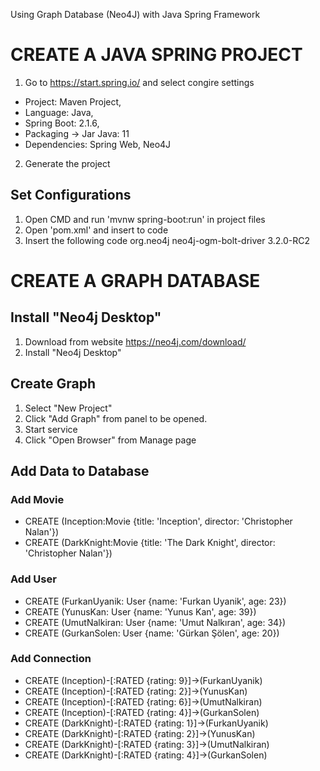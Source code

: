 Using Graph Database (Neo4J) with Java Spring Framework

# CREATE A JAVA SPRING PROJECT
1. Go to https://start.spring.io/ and select congire settings
  - Project: Maven Project, 
  - Language: Java, 
  - Spring Boot: 2.1.6, 
  - Packaging -> Jar Java: 11 
  - Dependencies: Spring Web, Neo4J
  
2. Generate the project

## Set Configurations
1. Open CMD and run 'mvnw spring-boot:run' in project files
2. Open 'pom.xml' and insert to code
3. Insert the following code
        <dependency>
            <groupId>org.neo4j</groupId>
            <artifactId>neo4j-ogm-bolt-driver</artifactId>
            <version>3.2.0-RC2</version>
        </dependency>
        
# CREATE A GRAPH DATABASE
## Install "Neo4j Desktop" 
1. Download from website https://neo4j.com/download/
2. Install "Neo4j Desktop"
## Create Graph
1. Select "New Project"
2. Click "Add Graph" from panel to be opened. 
3. Start service
4. Click "Open Browser" from Manage page
## Add Data to Database
### Add Movie
* CREATE (Inception:Movie {title: 'Inception', director: 'Christopher Nalan'})
* CREATE (DarkKnight:Movie {title: 'The Dark Knight', director: 'Christopher Nalan'})
### Add User
* CREATE (FurkanUyanik: User {name: 'Furkan Uyanik', age: 23})
* CREATE (YunusKan: User {name: 'Yunus Kan', age: 39})
* CREATE (UmutNalkiran: User {name: 'Umut Nalkıran', age: 34})
* CREATE (GurkanSolen: User {name: 'Gürkan Şölen', age: 20})
### Add Connection
* CREATE (Inception)-[:RATED {rating: 9}]->(FurkanUyanik)
* CREATE (Inception)-[:RATED {rating: 2}]->(YunusKan)
* CREATE (Inception)-[:RATED {rating: 6}]->(UmutNalkiran)
* CREATE (Inception)-[:RATED {rating: 4}]->(GurkanSolen)
* CREATE (DarkKnight)-[:RATED {rating: 1}]->(FurkanUyanik)
* CREATE (DarkKnight)-[:RATED {rating: 2}]->(YunusKan)
* CREATE (DarkKnight)-[:RATED {rating: 3}]->(UmutNalkiran)
* CREATE (DarkKnight)-[:RATED {rating: 4}]->(GurkanSolen)
